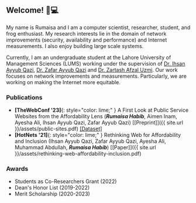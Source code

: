 ## Welcome! 🐸💻

My name is Rumaisa and I am a computer scientist, researcher, student, and frog enthusiast. My research interests lie in the domain of network improvements (security, availability and performance) and Internet measurements. I also enjoy building large scale systems.

Currently, I am an undergraduate student at the Lahore University of Management Sciences (LUMS) working under the supervision of [Dr. Ihsan Ayyub Qazi](https://web.lums.edu.pk/~ihsan/), [Dr. Zafar Ayyub Qazi](https://web.lums.edu.pk/~zafar/) and [Dr. Zartash Afzal Uzmi](https://lums.edu.pk/lums_employee/713). Our work focuses on network improvements and measurements. Particularly, we are working on making the Internet more equitable.

### Publications

- **[TheWebConf '23]**{: style="color: lime;" } A First Look at Public Service Websites from the Affordability Lens (***Rumaisa Habib***, Aimen Inam, Ayesha Ali, Ihsan Ayyub Qazi, Zafar Ayyub Qazi) [[Preprint]]({{ site.url }}/assets/public-sites.pdf) [[Dataset]](https://github.com/nsgLUMS/public-service-sites) 
- **[HotNets '21]**{: style="color: lime;" } Rethinking Web for Affordability and Inclusion (Ihsan Ayyub Qazi, Zafar Ayyub Qazi, Ayesha Ali, Muhammad Abdullah, ***Rumaisa Habib***) [[Paper]]({{ site.url }}/assets/rethinking-web-affordability-inclusion.pdf)



### Awards

- Students as Co-Researchers Grant (2022)
- Dean's Honor List (2019-2022)
- Merit Scholarship (2020-2023)
